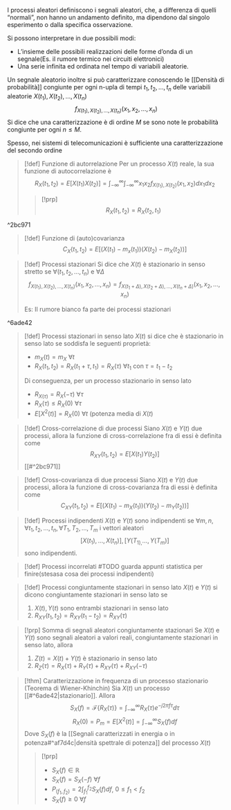I processi aleatori definiscono i segnali aleatori, che, a differenza di quelli “normali”, non hanno un andamento definito, ma dipendono dal singolo esperimento o dalla specifica osservazione.

Si possono interpretare in due possibili modi:
- L’insieme delle possibili realizzazioni delle forme d’onda di un segnale(Es. il rumore termico nei circuiti elettronici)
- Una serie infinita ed ordinata nel tempo di variabili aleatorie.

Un segnale aleatorio inoltre si può caratterizzare conoscendo le [[Densità di probabilità]] congiunte per ogni n-upla di tempi $t_{1}, t_{2}, \ldots, t_{n}$ delle variabili aleatorie $X(t_{1}), X(t_{2}), \ldots , X(t_{n})$
$$f_{X(t_{1}), X(t_{2}),\ldots, X(t_{n})}(x_{1},x_{2},\ldots, x_{n})$$
Si dice che una caratterizzazione è di ordine $M$ se sono note le probabilità congiunte per ogni $n\le M$.

Spesso, nei sistemi di telecomunicazioni è sufficiente una caratterizzazione del secondo ordine

>[!def] Funzione di autorrelazione
>Per un processo $X(t)$ reale, la sua funzione di autocorrelazione è
$$R_{X}(t_{1}, t_{2})=E[X(t_{1})X(t_{2})]=\int_{-\infty}^{\infty}\int_{-\infty}^{\infty}x_{1}x_{2}f_{X(t_{1}),X(t_{2})}(x_{1},x_{2})dx_{1}dx_{2}$$
>>[!prp]
>>$$R_X(t_{1},t_{2})=R_X(t_2,t_1)$$

^2bc971

>[!def] Funzione di (auto)covarianza
>$$C_{X}(t_1,t_{2})=E[(X(t_1)-m_x(t_{1}))(X(t_2)-m_X(t_2))]$$

>[!def] Processi stazionari
>Si dice che $X(t)$ è stazionario in senso stretto se $\forall(t_1,t_2,\ldots,t_{n}) \mbox{ e }\forall \Delta$ 
>$$f_{X(t_1),X(t_2),\ldots,X(t_{n})}(x_1,x_2,\ldots,x_n)=f_{X(t_1+\Delta),X(t_2+\Delta),\ldots, X(t_n+\Delta)}(x_1,x_2,\ldots,x_{n})$$
>
>Es: Il rumore bianco fa parte dei processi stazionari

^6ade42

>[!def] Processi stazionari in senso lato
>$X(t)$ si dice che è stazionario in senso lato se soddisfa le seguenti proprietà:
>- $m_X(t)=m_{X}\ \forall t$
>- $R_X(t_1,t_2)=R_X(t_1+\tau,t_1)=R_{X}(\tau)\ \forall t_{1}$ con $\tau =t_1-t_2$
>
>Di conseguenza, per un processo stazionario in senso lato
>- $R_{X(\tau)}=R_{X}(-\tau)\ \forall \tau$
>- $R_{X}(\tau)\le R_{X}(0)\ \forall \tau$
>- $E[X^{2}(t)]=R_{X}(0)\ \forall t$ (potenza media di $X(t)$

>[!def] Cross-correlazione di due processi
>Siano $X(t)$ e $Y(t)$ due processi, allora la funzione di cross-correlazione fra di essi è definita come
>$$R_{XY}(t_1,t_2)=E[X(t_1)Y(t_2)]$$
>[[#^2bc971]]

>[!def] Cross-covarianza di due processi
>Siano $X(t)$ e $Y(t)$ due processi, allora la funzione di cross-covarianza fra di essi è definita come
>$$C_{XY}(t_1,t_2)=E[(X(t_1)-m_X(t_1))(Y(t_2)-m_{Y}(t_{2}))]$$

>[!def] Processi indipendenti
>$X(t)$ e $Y(t)$ sono indipendenti se $\forall m,n,\forall t_1,t_2,\ldots,t_{n}, \forall T_1,T_{2},\ldots,T_{m}$ i vettori aleatori
>$$[X(t_1),\ldots,X(t_{n})], [Y(T_{1),}\ldots, Y(T_{m})]$$
>sono indipendenti.

>[!def] Processi incorrelati
>#TODO guarda appunti statistica per finire(stesasa cosa dei processi indipendenti)

>[!def] Processi congiuntamente stazionari in senso lato
>$X(t)$ e $Y(t)$ si dicono congiuntamente stazionari in senso lato se
>1) $X(t), Y(t)$ sono entrambi stazionari in senso lato
>2) $R_{XY}(t_1,t_2)=R_{XY}(t_1-t_2)=R_{XY}(\tau)$

>[!prp] Somma di segnali aleatori congiuntamente stazionari
>Se $X(t)$ e $Y(t)$ sono segnali aleatori a valori reali, congiuntamente stazionari in senso lato, allora
>1) $Z(t)=X(t)+Y(t)$ è stazionario in senso lato
>2) $R_{Z}(\tau)=R_{X}(\tau)+R_{Y}(\tau)+R_{XY}(\tau)+R_{XY}(-\tau)$

>[!thm] Caratterizzazione in frequenza di un processo stazionario (Teorema di Wiener-Khinchin)
>Sia $X(t)$ un processo [[#^6ade42|stazionario]].
>Allora $$S_{X}(f)=\mathcal{F}\{R_{X}(\tau)\}=\int_{-\infty}^{\infty}R_{X}(\tau)e^{-j2\pi f\tau}d\tau$$
>$$R_{X}(0)=P_{m}=E[X^{2}(t)]=\int_{-\infty}^{\infty}S_{X}(f)df$$
>Dove $S_X(f)$ è la [[Segnali caratterizzati in energia o in potenza#^af7d4c|densità spettrale di potenza]] del processo $X(t)$
>>[!prp]
>>- $S_{X}(f)\in \mathbb{R}$
>>- $S_{X}(f)=S_{X}(-f)\ \forall f$
>>- $P_{(f_{1},f_{2})}=2\int_{f_{1}}^{f_{2}}S_{X}(f) df$, $0\le f_{1}<f_{2}$
>>- $S_{X}(f)\ge 0\ \forall f$


